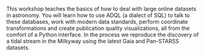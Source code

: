 This workshop teaches the basics of how to deal with large online datasets in astronomy. You will learn how to use ADQL (a dialect of SQL) to talk to these databases, work with modern data standards, perform coordinate transformations and create publication quality visualizations, all from the comfort of a Python interface. In the process we reproduce the discovery of a tidal stream in the Milkyway using the latest Gaia and Pan-STARSS datasets.
